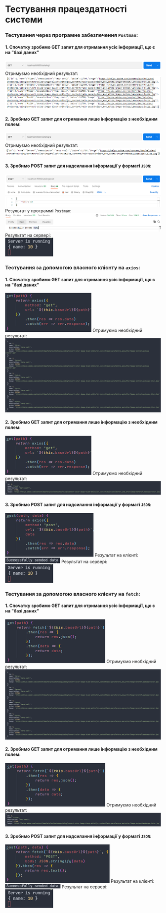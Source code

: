 # Тестування працездатності системи

### Тестування через програмне забезпечення `Postman`:

#### 1. Спочатку зробимо GET запит для отримання усіє інформації, що є на "базі даних"

![Image](https://github.com/GVBilokorenko/sources/blob/master/images/1.png?raw=true)
Отримуємо необхідний результат:
\
 ![Image](https://github.com/GVBilokorenko/sources/blob/master/images/2.png?raw=true)

#### 2. Зробимо GET запит для отримання лише інформацію з необхідним полем:

![Image](https://github.com/GVBilokorenko/sources/blob/master/images/3.png?raw=true)
Отримуємо необхідний результат:
\
 ![Image](https://github.com/GVBilokorenko/sources/blob/master/images/4.png?raw=true)

#### 3. Зробимо POST запит для надсилання інформації у форматі `JSON`:

![Image](https://github.com/GVBilokorenko/sources/blob/master/images/5.png?raw=true)
Результат у программі `Postman`:
\
 ![Image](https://github.com/GVBilokorenko/sources/blob/master/images/6.png?raw=true)
Результат на сервері:
\
 ![Image](https://github.com/GVBilokorenko/sources/blob/master/images/7.png?raw=true)

### Тестування за допомогою власного клієнту на `axios`:

#### 1. Спочатку зробимо GET запит для отримання усіє інформації, що є на "базі даних"

![Image](https://github.com/GVBilokorenko/sources/blob/master/images/8.png?raw=true)
Отримуємо необхідний результат:
\
 ![Image](https://github.com/GVBilokorenko/sources/blob/master/images/9.png?raw=true)

#### 2. Зробимо GET запит для отримання лише інформацію з необхідним полем:

![Image](https://github.com/GVBilokorenko/sources/blob/master/images/8.png?raw=true)
Отримуємо необхідний результат:
\
 ![Image](https://github.com/GVBilokorenko/sources/blob/master/images/10.png?raw=true)

#### 3. Зробимо POST запит для надсилання інформації у форматі `JSON`:

![Image](https://github.com/GVBilokorenko/sources/blob/master/images/11.png?raw=true)
Результат на клієнті:
\
 ![Image](https://github.com/GVBilokorenko/sources/blob/master/images/12.png?raw=true)
Результат на сервері:
\
 ![Image](https://github.com/GVBilokorenko/sources/blob/master/images/7.png?raw=true)

### Тестування за допомогою власного клієнту на `fetch`:

#### 1. Спочатку зробимо GET запит для отримання усіє інформації, що є на "базі даних"

![Image](https://github.com/GVBilokorenko/sources/blob/master/images/13.png?raw=true)
Отримуємо необхідний результат:
\
 ![Image](https://github.com/GVBilokorenko/sources/blob/master/images/14.png?raw=true)

#### 2. Зробимо GET запит для отримання лише інформацію з необхідним полем:

![Image](https://github.com/GVBilokorenko/sources/blob/master/images/13.png?raw=true)
Отримуємо необхідний результат:
\
 ![Image](https://github.com/GVBilokorenko/sources/blob/master/images/15.png?raw=true)

#### 3. Зробимо POST запит для надсилання інформації у форматі `JSON`:

![Image](https://github.com/GVBilokorenko/sources/blob/master/images/16.png?raw=true)
Результат на клієнті:
\
 ![Image](https://github.com/GVBilokorenko/sources/blob/master/images/17.png?raw=true)
Результат на сервері:
\
 ![Image](https://github.com/GVBilokorenko/sources/blob/master/images/7.png?raw=true)
